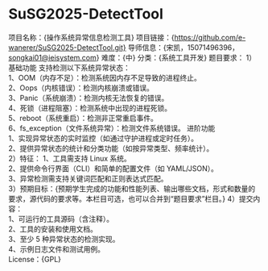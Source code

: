 # SuSG2025-DetectTool

项目名称：{操作系统异常信息检测工具} 
项目链接：{https://github.com/e-wanerer/SuSG2025-DetectTool.git}
导师信息：{宋凯，15071496396，songkai01@ieisystem.com}
难度：{中}
分类：{系统工具开发}
题目要求：
1）基础功能 
     支持检测以下系统异常状态：  
     1、OOM（内存不足）：检测系统因内存不足导致的进程终止。  
     2、Oops（内核错误）：检测内核崩溃或错误。  
     3、Panic（系统崩溃）：检测内核无法恢复的错误。  
     4、死锁（进程阻塞）：检测系统中出现的进程死锁。  
     5、reboot（系统重启）：检测非正常重启事件。  
     6、fs_exception（文件系统异常）：检测文件系统错误。
   进阶功能  
     1、实现异常状态的实时监控（如通过守护进程或定时任务）。  
     2、提供异常状态的统计和分类功能（如按异常类型、频率统计）。     
2）特征：
   1、工具需支持 Linux 系统。  
   2、提供命令行界面（CLI）和简单的配置文件（如 YAML/JSON）。  
   3、异常检测需支持关键词匹配和正则表达式匹配。  
3）预期目标：{预期学生完成的功能和性能列表、输出哪些文档，形式和数量的要求，源代码的要求等。本栏目可选，也可以合并到“题目要求”栏目。}
4）提交内容：  
  1、可运行的工具源码（含注释）。  
  2、工具的安装和使用文档。  
  3、至少 5 种异常状态的检测实现。  
  4、示例日志文件和测试用例。    
License：{GPL}
